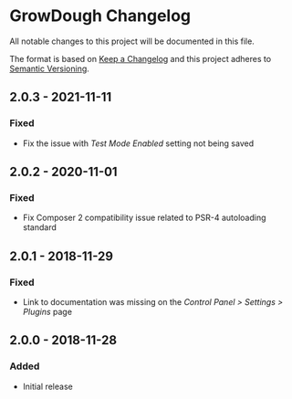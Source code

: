 # GrowDough Changelog

All notable changes to this project will be documented in this file.

The format is based on [Keep a Changelog](http://keepachangelog.com/) and this project adheres to [Semantic Versioning](http://semver.org/).

## 2.0.3 - 2021-11-11
### Fixed
- Fix the issue with _Test Mode Enabled_ setting not being saved
## 2.0.2 - 2020-11-01
### Fixed
- Fix Composer 2 compatibility issue related to PSR-4 autoloading standard

## 2.0.1 - 2018-11-29
### Fixed
- Link to documentation was missing on the _Control Panel > Settings > Plugins_ page

## 2.0.0 - 2018-11-28
### Added
- Initial release

